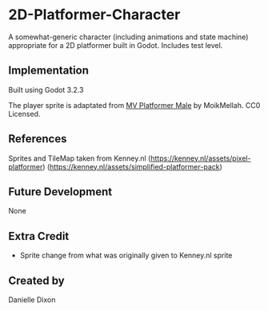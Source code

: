 # 2D-Platformer-Character

A somewhat-generic character (including animations and state machine) appropriate for a 2D platformer built in Godot. Includes test level.

## Implementation
Built using Godot 3.2.3

The player sprite is adaptated from [MV Platformer Male](https://opengameart.org/content/mv-platformer-male-32x64) by MoikMellah. CC0 Licensed.

## References
Sprites and TileMap taken from Kenney.nl (https://kenney.nl/assets/pixel-platformer) (https://kenney.nl/assets/simplified-platformer-pack)

## Future Development
None

## Extra Credit
- Sprite change from what was originally given to Kenney.nl sprite 

## Created by 
Danielle Dixon

